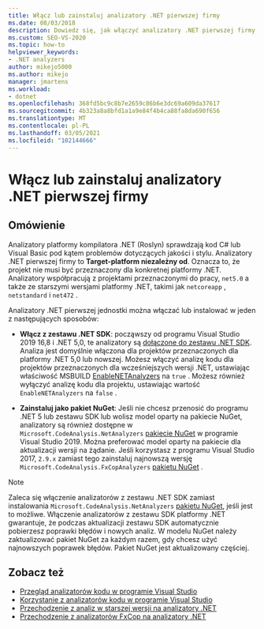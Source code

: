 ```yaml
---
title: Włącz lub zainstaluj analizatory .NET pierwszej firmy
ms.date: 08/03/2018
description: Dowiedz się, jak włączyć analizatory .NET pierwszej firmy z zestawu SDK platformy .NET lub zainstalować te analizatory jako pakiet NuGet.
ms.custom: SEO-VS-2020
ms.topic: how-to
helpviewer_keywords:
- .NET analyzers
author: mikejo5000
ms.author: mikejo
manager: jmartens
ms.workload:
- dotnet
ms.openlocfilehash: 368fd5bc9c8b7e2659c86b6e3dc69a609da37617
ms.sourcegitcommit: 4b323a8a8bfd1a1a9e84f4b4ca88fa8da690f656
ms.translationtype: MT
ms.contentlocale: pl-PL
ms.lasthandoff: 03/05/2021
ms.locfileid: "102144666"
---
```

# <a name="enable-or-install-first-party-net-analyzers"></a>Włącz lub zainstaluj analizatory .NET pierwszej firmy

## <a name="overview"></a>Omówienie

Analizatory platformy kompilatora .NET (Roslyn) sprawdzają kod C# lub Visual Basic pod kątem problemów dotyczących jakości i stylu. Analizatory .NET pierwszej firmy to **Target-platform niezależny od**. Oznacza to, że projekt nie musi być przeznaczony dla konkretnej platformy .NET. Analizatory współpracują z projektami przeznaczonymi do pracy, `net5.0` a także ze starszymi wersjami platformy .NET, takimi jak `netcoreapp` , `netstandard` i `net472` .

Analizatory .NET pierwszej jednostki można włączać lub instalować w jeden z następujących sposobów:

- **Włącz z zestawu .NET SDK**: począwszy od programu Visual Studio 2019 16,8 i .NET 5,0, te analizatory są [dołączone do zestawu .NET SDK](/dotnet/fundamentals/code-analysis/overview). Analiza jest domyślnie włączona dla projektów przeznaczonych dla platformy .NET 5,0 lub nowszej. Możesz włączyć analizę kodu dla projektów przeznaczonych dla wcześniejszych wersji .NET, ustawiając właściwość MSBUILD [EnableNETAnalyzers](/dotnet/core/project-sdk/msbuild-props#enablenetanalyzers) na `true` . Możesz również wyłączyć analizę kodu dla projektu, ustawiając wartość `EnableNETAnalyzers` na `false` .

- **Zainstaluj jako pakiet NuGet**: Jeśli nie chcesz przenosić do programu .NET 5 lub zestawu SDK lub wolisz model oparty na pakiecie NuGet, analizatory są również dostępne w `Microsoft.CodeAnalysis.NetAnalyzers` [pakiecie NuGet](https://www.nuget.org/packages/Microsoft.CodeAnalysis.NetAnalyzers) w programie Visual Studio 2019.  Można preferować model oparty na pakiecie dla aktualizacji wersji na żądanie. Jeśli korzystasz z programu Visual Studio 2017, `2.9.x` zamiast tego zainstaluj najnowszą wersję `Microsoft.CodeAnalysis.FxCopAnalyzers` [pakietu NuGet](https://www.nuget.org/packages/Microsoft.CodeAnalysis.FxCopAnalyzers/) .

> [!NOTE]
> Zaleca się włączenie analizatorów z zestawu .NET SDK zamiast instalowania `Microsoft.CodeAnalysis.NetAnalyzers` [pakietu NuGet](https://www.nuget.org/packages/Microsoft.CodeAnalysis.NetAnalyzers), jeśli jest to możliwe. Włączenie analizatorów z zestawu SDK platformy .NET gwarantuje, że podczas aktualizacji zestawu SDK automatycznie pobierzesz poprawki błędów i nowych analiz. W modelu NuGet należy zaktualizować pakiet NuGet za każdym razem, gdy chcesz użyć najnowszych poprawek błędów. Pakiet NuGet jest aktualizowany częściej.

## <a name="see-also"></a>Zobacz też

- [Przegląd analizatorów kodu w programie Visual Studio](roslyn-analyzers-overview.md)
- [Korzystanie z analizatorów kodu w programie Visual Studio](use-roslyn-analyzers.md)
- [Przechodzenie z analiz w starszej wersji na analizatory .NET](migrate-from-legacy-analysis-to-net-analyzers.md)
- [Przechodzenie z analizatorów FxCop na analizatory .NET](migrate-from-fxcop-analyzers-to-net-analyzers.md)
